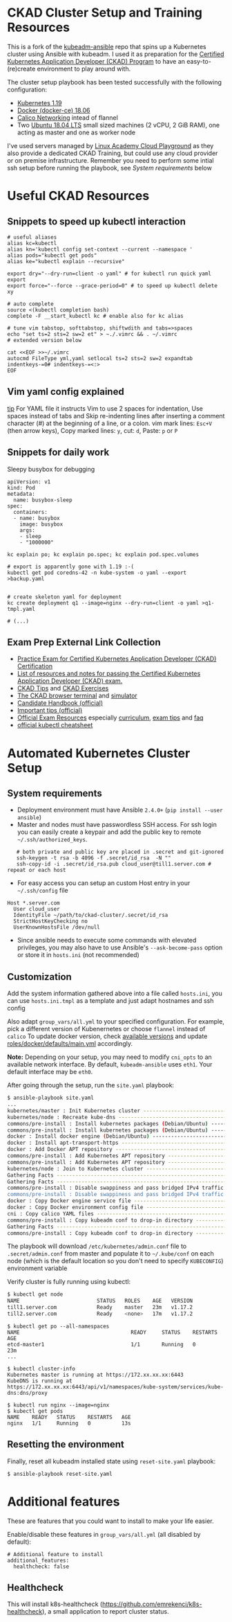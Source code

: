 # CKAD Cluster Setup and Training Resources

This is a fork of the [kubeadm-ansible](https://github.com/kairen/kubeadm-ansible) repo that spins up a Kubernetes cluster using Ansible with kubeadm. I used it as preparation for the [Certified Kubernetes Application Developer (CKAD) Program](https://www.cncf.io/certification/ckad/) to have an easy-to-(re)create environment to play around with.

The cluster setup playbook has been tested successfully with the following configuration:

* [Kubernetes 1.19](https://kubernetes.io/docs/setup/release/notes/#v1-19-0) 
* [Docker (docker-ce) 18.06](https://docs.docker.com/engine/release-notes/)
* [Calico Networking](https://www.projectcalico.org/) intead of flannel 
* Two [Ubuntu 18.04 LTS](https://ubuntu.com/download/server) small sized machines (2 vCPU, 2 GiB RAM), one acting as master and one as worker node

 I've used servers managed by [Linux Academy Cloud Playground](https://linuxacademy.com/) as they also provide a dedicated CKAD Training, but could use any cloud provider or on premise infrastructure. Remember you need to perform some intial ssh setup before running the playbook, see *System requirements* below

# Useful CKAD Resources

## Snippets to speed up kubectl interaction

```
# useful aliases
alias kc=kubectl
alias kn='kubectl config set-context --current --namespace '
alias pods="kubectl get pods"
alias ke="kubectl explain --recursive"

export dry="--dry-run=client -o yaml" # for kubectl run quick yaml export
export force="--force --grace-period=0" # to speed up kubectl delete xy

# auto complete
source <(kubectl completion bash)
complete -F __start_kubectl kc # enable also for kc alias

# tune vim tabstop, softtabstop, shiftwdith and tabs=>spaces
echo "set ts=2 sts=2 sw=2 et" > ~./.vimrc && . ~/.vimrc
# extended version below
```
```
cat <<EOF >>~/.vimrc 
autocmd FileType yml,yaml setlocal ts=2 sts=2 sw=2 expandtab indentkeys-=0# indentkeys-=<:>
EOF
```

## Vim yaml config explained

[tip](https://stackoverflow.com/questions/26962999/wrong-indentation-when-editing-yaml-in-vim)
For YAML file it instructs Vim to use 2 spaces for indentation, Use spaces instead of tabs and
Skip re-indenting lines after inserting a comment character (#) at the beginning of a line, or a colon.
vim mark lines: `Esc+V` (then arrow keys), Copy marked lines: `y`, cut: `d`, Paste: `p` or `P`
  
## Snippets for daily work

Sleepy busybox for debugging
```
apiVersion: v1
kind: Pod
metadata:
  name: busybox-sleep
spec:
  containers:
  - name: busybox
    image: busybox
    args:
    - sleep
    - "1000000"
```    

```
kc explain po; kc explain po.spec; kc explain pod.spec.volumes

# export is apparently gone with 1.19 :-(
kubectl get pod coredns-42 -n kube-system -o yaml --export >backup.yaml


# create skeleton yaml for deployment
kc create deployment q1 --image=nginx --dry-run=client -o yaml >q1-tmpl.yaml

# (...)
```

## Exam Prep External Link Collection

* [Practice Exam for Certified Kubernetes Application Developer (CKAD) Certification](https://matthewpalmer.net/kubernetes-app-developer/articles/ckad-practice-exam.html)
* [List of resources and notes for passing the Certified Kubernetes Application Developer (CKAD) exam.](https://github.com/twajr/ckad-prep-notes)
* [CKAD Tips](https://pnguyen.io/posts/ckad-tips/) and [CKAD Exercises](https://github.com/dgkanatsios/CKAD-exercises)
* [The CKAD browser terminal](https://codeburst.io/the-ckad-browser-terminal-10fab2e8122e) and [simulator](https://killer.sh/)
* [Candidate Handbook (official)](https://training.linuxfoundation.org/wp-content/uploads/2019/04/CKA-CKAD-Candidate-Handbook-v1.18-March-2019.pdf)
* [Important tips (official)](https://training.linuxfoundation.org/wp-content/uploads/2019/05/Important-Tips-CKA-CKAD-4.30.19.pdf)
* [Official Exam Resources](https://www.cncf.io/certification/ckad/) especially [curriculum](https://github.com/cncf/curriculum), [exam tips](https://training.linuxfoundation.org/wp-content/uploads/2020/01/Important-Tips-CKA-CKAD-01.28.2020.pdf) and [faq](https://training.linuxfoundation.org/wp-content/uploads/2020/01/CKA-CKAD-FAQ-01.28.2020.pdf)
* [official kubectl cheatsheet](https://kubernetes.io/de/docs/reference/kubectl/cheatsheet/)

# Automated Kubernetes Cluster Setup

## System requirements

* Deployment environment must have Ansible `2.4.0+` (`pip install --user ansible`)
* Master and nodes must have passwordless SSH access. For ssh login you can easily create a keypair and add the public key to remote `~/.ssh/authorized_keys`.
 ```
    # both private and public key are placed in .secret and git-ignored 
    ssh-keygen -t rsa -b 4096 -f .secret/id_rsa  -N ""
    ssh-copy-id -i .secret/id_rsa.pub cloud_user@till1.server.com # repeat or each host
```
* For easy access you can setup an custom Host entry in your `~/.ssh/config` file
```
Host *.server.com 
  User cloud_user
  IdentityFile ~/path/to/ckad-cluster/.secret/id_rsa
  StrictHostKeyChecking no
  UserKnownHostsFile /dev/null
```
  
* Since ansible needs to execute some commands with elevated privileges, you may also have to use Ansible's `--ask-become-pass` option or store it in `hosts.ini` (not recommended) 
  
## Customization

Add the system information gathered above into a file called `hosts.ini`, you can use `hosts.ini.tmpl` as a template and just adapt hostnames and ssh config

Also adapt `group_vars/all.yml` to your specified configuration.
For example, pick a different version of Kubenernetes or choose `flannel` instead of `calico`
To update docker version, check [available versions](https://download.docker.com/linux/static/stable) and update [roles/docker/defaults/main.yml](roles/docker/defaults/main.yml) accordingly.

**Note:** Depending on your setup, you may need to modify `cni_opts` to an available network interface. By default, `kubeadm-ansible` uses `eth1`. Your default interface may be `eth0`.

After going through the setup, run the `site.yaml` playbook:

```sh
$ ansible-playbook site.yaml
...
kubernetes/master : Init Kubernetes cluster -------------------------------------------------------------------------------------------------------------------------------- 51.30s
kubernetes/node : Recreate kube-dns ---------------------------------------------------------------------------------------------------------------------------------------- 21.63s
commons/pre-install : Install kubernetes packages (Debian/Ubuntu) ---------------------------------------------------------------------------------------------------------- 19.56s
commons/pre-install : Install kubernetes packages (Debian/Ubuntu) ---------------------------------------------------------------------------------------------------------- 18.10s
docker : Install docker engine (Debian/Ubuntu) ----------------------------------------------------------------------------------------------------------------------------- 15.32s
docker : Install apt-transport-https --------------------------------------------------------------------------------------------------------------------------------------- 13.02s
docker : Add Docker APT repository ------------------------------------------------------------------------------------------------------------------------------------------ 8.62s
commons/pre-install : Add Kubernetes APT repository ------------------------------------------------------------------------------------------------------------------------- 7.59s
commons/pre-install : Add Kubernetes APT repository ------------------------------------------------------------------------------------------------------------------------- 7.45s
kubernetes/node : Join to Kubernetes cluster -------------------------------------------------------------------------------------------------------------------------------- 6.74s
Gathering Facts ------------------------------------------------------------------------------------------------------------------------------------------------------------- 4.60s
Gathering Facts ------------------------------------------------------------------------------------------------------------------------------------------------------------- 4.29s
commons/pre-install : Disable swappiness and pass bridged IPv4 traffic to iptable's chains ---------------------------------------------------------------------------------- 3.30s
commons/pre-install : Disable swappiness and pass bridged IPv4 traffic to iptable's chains ---------------------------------------------------------------------------------- 3.27s
docker : Copy Docker engine service file ------------------------------------------------------------------------------------------------------------------------------------ 3.12s
docker : Copy Docker environment config file -------------------------------------------------------------------------------------------------------------------------------- 2.64s
cni : Copy calico YAML files ------------------------------------------------------------------------------------------------------------------------------------------------ 2.50s
commons/pre-install : Copy kubeadm conf to drop-in directory ---------------------------------------------------------------------------------------------------------------- 2.49s
Gathering Facts ------------------------------------------------------------------------------------------------------------------------------------------------------------- 2.46s
commons/pre-install : Copy kubeadm conf to drop-in directory ---------------------------------------------------------------------------------------------------------------- 2.42s
```

The playbook will download `/etc/kubernetes/admin.conf` file to `.secret/admin.conf` from master and populate it to 
`~/.kube/conf` on each node (which is the default location so you don't need to specify `KUBECONFIG`) environment variable

Verify cluster is fully running using kubectl:

```sh
$ kubectl get node
NAME                         STATUS   ROLES    AGE   VERSION
till1.server.com             Ready    master   23m   v1.17.2
till2.server.com             Ready    <none>   17m   v1.17.2
```
```
$ kubectl get po --all-namespaces
NAME                                    READY     STATUS    RESTARTS   AGE
etcd-master1                            1/1       Running   0          23m
...
```
```
$ kubectl cluster-info
Kubernetes master is running at https://172.xx.xx.xx:6443
KubeDNS is running at https://172.xx.xx.xx:6443/api/v1/namespaces/kube-system/services/kube-dns:dns/proxy
```
```
$ kubectl run nginx --image=nginx
$ kubectl get pods
NAME    READY   STATUS    RESTARTS   AGE
nginx   1/1     Running   0          13s
```

## Resetting the environment

Finally, reset all kubeadm installed state using `reset-site.yaml` playbook:

```sh
$ ansible-playbook reset-site.yaml
```

# Additional features
These are features that you could want to install to make your life easier.

Enable/disable these features in `group_vars/all.yml` (all disabled by default):
```
# Additional feature to install
additional_features:
  healthcheck: false
```

## Healthcheck
This will install k8s-healthcheck (https://github.com/emrekenci/k8s-healthcheck), a small application to report cluster status.
